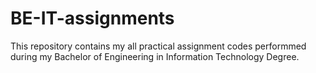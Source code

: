 # BE-IT-assignments

This repository contains my all practical assignment codes performmed during my Bachelor of Engineering in Information Technology Degree.
